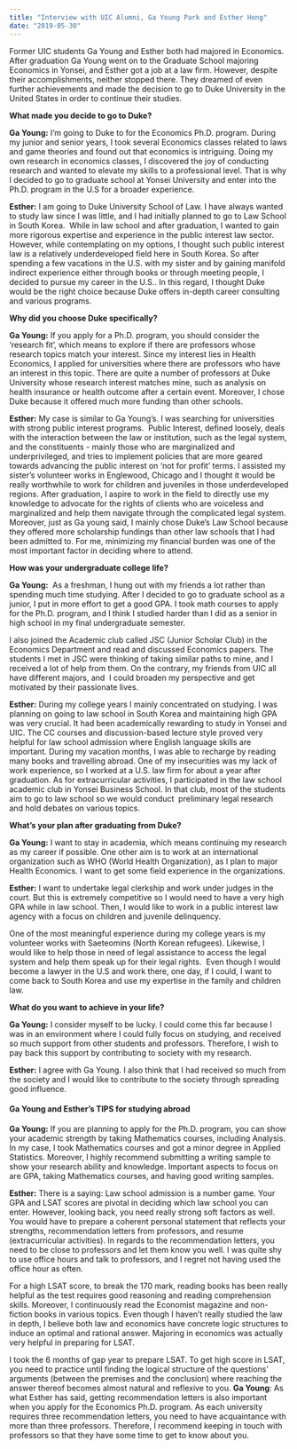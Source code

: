 ```yaml
---
title: "Interview with UIC Alumni, Ga Young Park and Esther Hong"
date: "2019-05-30"
---
```


Former UIC students Ga Young and Esther both had majored in Economics. After graduation Ga Young went on to the Graduate School majoring Economics in Yonsei, and Esther got a job at a law firm. However, despite their accomplishments, neither stopped there. They dreamed of even further achievements and made the decision to go to Duke University in the United States in order to continue their studies.

**What made you decide to go to Duke?**

**Ga Young:** I’m going to Duke to for the Economics Ph.D. program. During my junior and senior years, I took several Economics classes related to laws and game theories and found out that economics is intriguing. Doing my own research in economics classes, I discovered the joy of conducting research and wanted to elevate my skills to a professional level. That is why I decided to go to graduate school at Yonsei University and enter into the Ph.D. program in the U.S for a broader experience.

**Esther:** I am going to Duke University School of Law. I have always wanted to study law since I was little, and I had initially planned to go to Law School in South Korea.  While in law school and after graduation, I wanted to gain more rigorous expertise and experience in the public interest law sector. However, while contemplating on my options, I thought such public interest law is a relatively underdeveloped field here in South Korea. So after spending a few vacations in the U.S. with my sister and by gaining manifold indirect experience either through books or through meeting people, I decided to pursue my career in the U.S.. In this regard, I thought Duke would be the right choice because Duke offers in-depth career consulting and various programs.

**Why did you choose Duke specifically?**

**Ga Young:** If you apply for a Ph.D. program, you should consider the ‘research fit’, which means to explore if there are professors whose research topics match your interest. Since my interest lies in Health Economics, I applied for universities where there are professors who have an interest in this topic. There are quite a number of professors at Duke University whose research interest matches mine, such as analysis on health insurance or health outcome after a certain event. Moreover, I chose Duke because it offered much more funding than other schools.

**Esther:** My case is similar to Ga Young’s. I was searching for universities with strong public interest programs.  Public Interest, defined loosely, deals with the interaction between the law or institution, such as the legal system, and the constituents - mainly those who are marginalized and underprivileged, and tries to implement policies that are more geared towards advancing the public interest on ‘not for profit’ terms. I assisted my sister’s volunteer works in Englewood, Chicago and I thought it would be really worthwhile to work for children and juveniles in those underdeveloped regions. After graduation, I aspire to work in the field to directly use my knowledge to advocate for the rights of clients who are voiceless and marginalized and help them navigate through the complicated legal system. Moreover, just as Ga young said, I mainly chose Duke’s Law School because they offered more scholarship fundings than other law schools that I had been admitted to. For me, minimizing my financial burden was one of the most important factor in deciding where to attend.

**How was your undergraduate college life?**

**Ga Young:**  As a freshman, I hung out with my friends a lot rather than spending much time studying. After I decided to go to graduate school as a junior, I put in more effort to get a good GPA. I took math courses to apply for the Ph.D. program, and I think I studied harder than I did as a senior in high school in my final undergraduate semester.

I also joined the Academic club called JSC (Junior Scholar Club) in the Economics Department and read and discussed Economics papers. The students I met in JSC were thinking of taking similar paths to mine, and I received a lot of help from them. On the contrary, my friends from UIC all have different majors, and  I could broaden my perspective and get motivated by their passionate lives.

**Esther:** During my college years I mainly concentrated on studying. I was planning on going to law school in South Korea and maintaining high GPA was very crucial. It had been academically rewarding to study in Yonsei and UIC. The CC courses and discussion-based lecture style proved very helpful for law school admission where English language skills are important. During my vacation months, I was able to recharge by reading many books and travelling abroad. One of my insecurities was my lack of work experience, so I worked at a U.S. law firm for about a year after graduation. As for extracurricular activities, I participated in the law school academic club in Yonsei Business School. In that club, most of the students aim to go to law school so we would conduct  preliminary legal research and hold debates on various topics.

**What’s your plan after graduating from Duke?**

**Ga Young:** I want to stay in academia, which means continuing my research as my career if possible. One other aim is to work at an international organization such as WHO (World Health Organization), as I plan to major Health Economics. I want to get some field experience in the organizations.

**Esther:** I want to undertake legal clerkship and work under judges in the court. But this is extremely competitive so I would need to have a very high GPA while in law school. Then, I would like to work in a public interest law agency with a focus on children and juvenile delinquency.

One of the most meaningful experience during my college years is my volunteer works with Saeteomins (North Korean refugees). Likewise, I would like to help those in need of legal assistance to access the legal system and help them speak up for their legal rights.  Even though I would become a lawyer in the U.S and work there, one day, if I could, I want to come back to South Korea and use my expertise in the family and children law.

**What do you want to achieve in your life?**

**Ga Young:** I consider myself to be lucky. I could come this far because I was in an environment where I could fully focus on studying, and received so much support from other students and professors. Therefore, I wish to pay back this support by contributing to society with my research.

**Esther:** I agree with Ga Young. I also think that I had received so much from the society and I would like to contribute to the society through spreading good influence.

#### **Ga Young and Esther’s TIPS for studying abroad**

**Ga Young:** If you are planning to apply for the Ph.D. program, you can show your academic strength by taking Mathematics courses, including Analysis. In my case, I took Mathematics courses and got a minor degree in Applied Statistics. Moreover, I highly recommend submitting a writing sample to show your research ability and knowledge. Important aspects to focus on are GPA, taking Mathematics courses, and having good writing samples.

**Esther:** There is a saying: Law school admission is a number game. Your GPA and LSAT scores are pivotal in deciding which law school you can enter. However, looking back, you need really strong soft factors as well. You would have to prepare a coherent personal statement that reflects your strengths, recommendation letters from professors, and resume (extracurricular activities). In regards to the recommendation letters, you need to be close to professors and let them know you well. I was quite shy to use office hours and talk to professors, and I regret not having used the office hour as often.

For a high LSAT score, to break the 170 mark, reading books has been really helpful as the test requires good reasoning and reading comprehension skills. Moreover, I continuously read the Economist magazine and non-fiction books in various topics. Even though I haven’t really studied the law in depth, I believe both law and economics have concrete logic structures to induce an optimal and rational answer. Majoring in economics was actually very helpful in preparing for LSAT.

I took the 6 months of gap year to prepare LSAT. To get high score in LSAT, you need to practice until finding the logical structure of the questions’ arguments (between the premises and the conclusion) where reaching the answer thereof becomes almost natural and reflexive to you. **Ga Young**: As what Esther has said, getting recommendation letters is also important when you apply for the Economics Ph.D. program. As each university requires three recommendation letters, you need to have acquaintance with more than three professors. Therefore, I recommend keeping in touch with professors so that they have some time to get to know about you.
